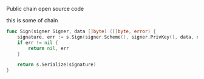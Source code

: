 Public chain open source code

this is some of chain 


````go
func Sign(signer Signer, data []byte) ([]byte, error) {
	signature, err := s.Sign(signer.Scheme(), signer.PrivKey(), data, nil)
	if err != nil {
		return nil, err
	}

	return s.Serialize(signature)
}
````
